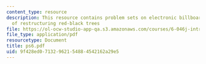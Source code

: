 ```yaml
---
content_type: resource
description: This resource contains problem sets on electronic billboard and cost
  of restructuring red-black trees
file: https://ol-ocw-studio-app-qa.s3.amazonaws.com/courses/6-046j-introduction-to-algorithms-sma-5503-fall-2005/9f428ed07132962154884542162a29e5_ps6.pdf
file_type: application/pdf
resourcetype: Document
title: ps6.pdf
uid: 9f428ed0-7132-9621-5488-4542162a29e5
---
```


